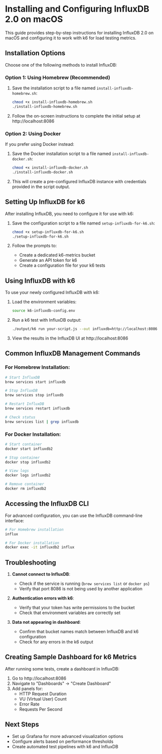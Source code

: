 # Installing and Configuring InfluxDB 2.0 on macOS

This guide provides step-by-step instructions for installing InfluxDB 2.0 on macOS and configuring it to work with k6 for load testing metrics.

## Installation Options

Choose one of the following methods to install InfluxDB:

### Option 1: Using Homebrew (Recommended)

1. Save the installation script to a file named `install-influxdb-homebrew.sh`:
   ```bash
   chmod +x install-influxdb-homebrew.sh
   ./install-influxdb-homebrew.sh
   ```

2. Follow the on-screen instructions to complete the initial setup at http://localhost:8086

### Option 2: Using Docker

If you prefer using Docker instead:

1. Save the Docker installation script to a file named `install-influxdb-docker.sh`:
   ```bash
   chmod +x install-influxdb-docker.sh
   ./install-influxdb-docker.sh
   ```

2. This will create a pre-configured InfluxDB instance with credentials provided in the script output.

## Setting Up InfluxDB for k6

After installing InfluxDB, you need to configure it for use with k6:

1. Save the configuration script to a file named `setup-influxdb-for-k6.sh`:
   ```bash
   chmod +x setup-influxdb-for-k6.sh
   ./setup-influxdb-for-k6.sh
   ```

2. Follow the prompts to:
   - Create a dedicated k6-metrics bucket
   - Generate an API token for k6
   - Create a configuration file for your k6 tests

## Using InfluxDB with k6

To use your newly configured InfluxDB with k6:

1. Load the environment variables:
   ```bash
   source k6-influxdb-config.env
   ```

2. Run a k6 test with InfluxDB output:
   ```bash
   ./output/k6 run your-script.js --out influxdb=http://localhost:8086/api/v2
   ```

3. View the results in the InfluxDB UI at http://localhost:8086

## Common InfluxDB Management Commands

### For Homebrew Installation:
```bash
# Start InfluxDB
brew services start influxdb

# Stop InfluxDB
brew services stop influxdb

# Restart InfluxDB
brew services restart influxdb

# Check status
brew services list | grep influxdb
```

### For Docker Installation:
```bash
# Start container
docker start influxdb2

# Stop container
docker stop influxdb2

# View logs
docker logs influxdb2

# Remove container
docker rm influxdb2
```

## Accessing the InfluxDB CLI

For advanced configuration, you can use the InfluxDB command-line interface:

```bash
# For Homebrew installation
influx

# For Docker installation
docker exec -it influxdb2 influx
```

## Troubleshooting

1. **Cannot connect to InfluxDB**:
   - Check if the service is running (`brew services list` or `docker ps`)
   - Verify that port 8086 is not being used by another application

2. **Authentication errors with k6**:
   - Verify that your token has write permissions to the bucket
   - Check that environment variables are correctly set

3. **Data not appearing in dashboard**:
   - Confirm that bucket names match between InfluxDB and k6 configuration
   - Check for any errors in the k6 output

## Creating Sample Dashboard for k6 Metrics

After running some tests, create a dashboard in InfluxDB:

1. Go to http://localhost:8086
2. Navigate to "Dashboards" → "Create Dashboard"
3. Add panels for:
   - HTTP Request Duration
   - VU (Virtual User) Count
   - Error Rate
   - Requests Per Second

## Next Steps

- Set up Grafana for more advanced visualization options
- Configure alerts based on performance thresholds
- Create automated test pipelines with k6 and InfluxDB
